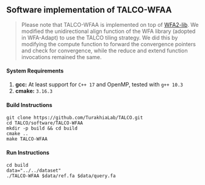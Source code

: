 ## Software implementation of TALCO-WFAA

> Please note that TALCO-WFAA is implemented on top of [WFA2-lib](https://github.com/smarco/WFA2-lib). We modified the unidirectional align function of the WFA library (adopted in WFA-Adapt) to use the TALCO tiling strategy. We did this by modifying the compute function to forward the convergence pointers and check for convergence, while the reduce and extend function invocations remained the same. 

#### System Requirements
1. **gcc:** At least support for `C++ 17` and OpenMP, tested with `g++ 10.3`
2. **cmake:** `3.16.3`

#### Build Instructions
```
git clone https://github.com/TurakhiaLab/TALCO.git
cd TALCO/software/TALCO-WFAA
mkdir -p build && cd build
cmake ..
make TALCO-WFAA
```

#### Run Instructions
```
cd build
data="../../dataset"
./TALCO-WFAA $data/ref.fa $data/query.fa
```
